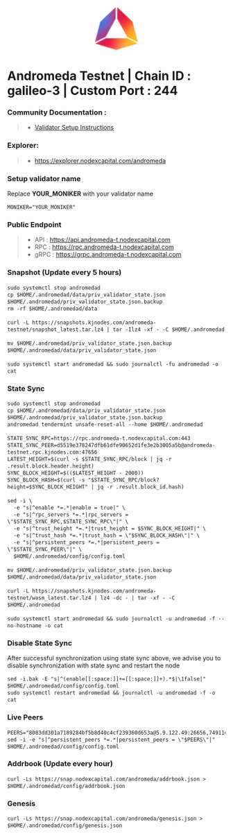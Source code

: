 
<p align="center">
  <img height="100" height="auto" src="https://raw.githubusercontent.com/Nodeist/Kurulumlar/main/logos/andromeda.png">
</p>

# Andromeda Testnet | Chain ID : galileo-3 | Custom Port : 244

### Community Documentation :
>- [Validator Setup Instructions](https://services.kjnodes.com/home/testnet/andromeda)

### Explorer:
>-  https://explorer.nodexcapital.com/andromeda

### Setup validator name
Replace **YOUR_MONIKER** with your validator name
```
MONIKER="YOUR_MONIKER"
```
### Public Endpoint

>- API : https://api.andromeda-t.nodexcapital.com
>- RPC : https://rpc.andromeda-t.nodexcapital.com
>- gRPC : https://grpc.andromeda-t.nodexcapital.com

### Snapshot (Update every 5 hours)
```
sudo systemctl stop andromedad
cp $HOME/.andromedad/data/priv_validator_state.json $HOME/.andromedad/priv_validator_state.json.backup
rm -rf $HOME/.andromedad/data

curl -L https://snapshots.kjnodes.com/andromeda-testnet/snapshot_latest.tar.lz4 | tar -Ilz4 -xf - -C $HOME/.andromedad

mv $HOME/.andromedad/priv_validator_state.json.backup $HOME/.andromedad/data/priv_validator_state.json

sudo systemctl start andromedad && sudo journalctl -fu andromedad -o cat
```

### State Sync
```
sudo systemctl stop andromedad
cp $HOME/.andromedad/data/priv_validator_state.json $HOME/.andromedad/priv_validator_state.json.backup
andromedad tendermint unsafe-reset-all --home $HOME/.andromedad

STATE_SYNC_RPC=https://rpc.andromeda-t.nodexcapital.com:443
STATE_SYNC_PEER=d5519e378247dfb61dfe90652d1fe3e2b3005a5b@andromeda-testnet.rpc.kjnodes.com:47656
LATEST_HEIGHT=$(curl -s $STATE_SYNC_RPC/block | jq -r .result.block.header.height)
SYNC_BLOCK_HEIGHT=$(($LATEST_HEIGHT - 2000))
SYNC_BLOCK_HASH=$(curl -s "$STATE_SYNC_RPC/block?height=$SYNC_BLOCK_HEIGHT" | jq -r .result.block_id.hash)

sed -i \
  -e "s|^enable *=.*|enable = true|" \
  -e "s|^rpc_servers *=.*|rpc_servers = \"$STATE_SYNC_RPC,$STATE_SYNC_RPC\"|" \
  -e "s|^trust_height *=.*|trust_height = $SYNC_BLOCK_HEIGHT|" \
  -e "s|^trust_hash *=.*|trust_hash = \"$SYNC_BLOCK_HASH\"|" \
  -e "s|^persistent_peers *=.*|persistent_peers = \"$STATE_SYNC_PEER\"|" \
  $HOME/.andromedad/config/config.toml

mv $HOME/.andromedad/priv_validator_state.json.backup $HOME/.andromedad/data/priv_validator_state.json

curl -L https://snapshots.kjnodes.com/andromeda-testnet/wasm_latest.tar.lz4 | lz4 -dc - | tar -xf - -C $HOME/.andromedad

sudo systemctl start andromedad && sudo journalctl -u andromedad -f --no-hostname -o cat
```

### Disable State Sync 
After successful synchronization using state sync above, we advise you to disable synchronization with state sync and restart the node
```
sed -i.bak -E "s|^(enable[[:space:]]+=[[:space:]]+).*$|\1false|" $HOME/.andromedad/config/config.toml
sudo systemctl restart andromedad && journalctl -u andromedad -f -o cat
```

### Live Peers
```
PEERS="8083dd301a7189284bf5b8d40c4cf239360d653a@5.9.122.49:26656,749114faeb62649d94b8ed496efbdcd4a08b2e3e@136.243.93.134:20095,d5519e378247dfb61dfe90652d1fe3e2b3005a5b@65.109.68.190:47656,ef6ec2cf74e157e3c6056c0469f3ede08b418ec7@144.76.164.139:15656,c5f6021d8da08ff53e90725c0c2a77f8d65f5e03@195.201.195.40:26656,f1d30c5f2d5882823317718eb4455f87ae846d0a@85.239.235.235:30656,334a842f175c2c24c6b11e8bce39c9d3443471ae@38.242.213.79:26656,d78df88bc4a487c140e466a23f549ed90e7ebfb6@161.97.152.157:27656"
sed -i -e "s|^persistent_peers *=.*|persistent_peers = \"$PEERS\"|" $HOME/.andromedad/config/config.toml
```
### Addrbook (Update every hour)
```
curl -Ls https://snap.nodexcapital.com/andromeda/addrbook.json > $HOME/.andromedad/config/addrbook.json
```
### Genesis
```
curl -Ls https://snap.nodexcapital.com/andromeda/genesis.json > $HOME/.andromedad/config/genesis.json
```
